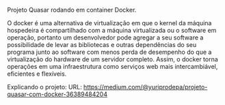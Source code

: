 Projeto Quasar rodando em container Docker.

O docker é uma alternativa de virtualização em que o kernel da máquina hospedeira é compartilhado com a máquina virtualizada ou o software em operação, portanto um desenvolvedor pode agregar a seu software a possibilidade de levar as bibliotecas e outras dependências do seu programa junto ao software com menos perda de desempenho do que a virtualização do hardware de um servidor completo. Assim, o docker torna operações em uma infraestrutura como serviços web mais intercambiável, eficientes e flexíveis.

Explicando o projeto:
URL: https://medium.com/@yuriprodepa/projeto-quasar-com-docker-36389484204
